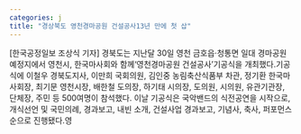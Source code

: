 ```yaml
---
categories: j
title: "경상북도 영천경마공원 건설공사13년 만에 첫 삽"
---
```

[한국공정일보 조상식 기자] 경북도는 지난달 30일 영천 금호읍·청통면 일대 경마공원 예정지에서 영천시, 한국마사회와 함께‘영천경마공원 건설공사’기공식을 개최했다.기공식에 이철우 경북도지사, 이만희 국회의원, 김인중 농림축산식품부 차관, 정기환 한국마사회장, 최기문 영천시장, 배한철 도의장, 하기태 시의장, 도의원, 시의원, 유관기관장, 단체장, 주민 등 500여명이 참석했다. 이날 기공식은 국악밴드의 식전공연을 시작으로, 개식선언 및 국민의례, 경과보고, 내빈 소개, 건설사업 경과보고, 기념사, 축사, 퍼포먼스 순으로 진행됐다.영